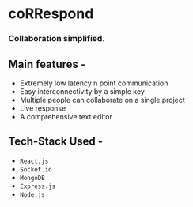 # coRRespond

### Collaboration simplified.

## Main features -

- Extremely low latency n point communication
- Easy interconnectivity by a simple key
- Multiple people can collaborate on a single project
- Live response
- A comprehensive text editor

## Tech-Stack Used -

- `React.js`
- `Socket.io`
- `MongoDB`
- `Express.js`
- `Node.js`
